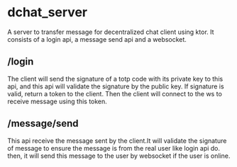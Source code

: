 # dchat_server
A server to transfer message for decentralized chat client using ktor. It consists of a login api, a message send api and a websocket.

## /login
The client will send the signature of a totp code with its private key to this api, and this api will validate the signature by the public key.
If signature is valid, return a token to the client. Then the client will connect to the ws to receive message using this token.  

## /message/send
This api receive the message sent by the client.It will validate the signature of message to ensure the message is from the real user like login api do.
then, it will send this message to the user by websocket if the user is online.